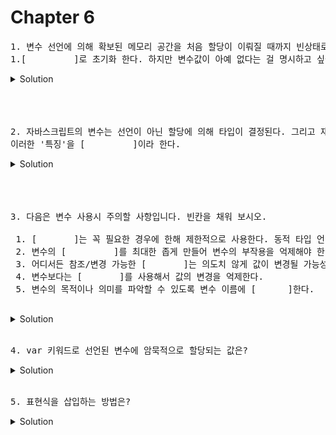 # Chapter 6

<pre>1. 변수 선언에 의해 확보된 메모리 공간을 처음 할당이 이뤄질 때까지 빈상태로 내버려두지 않고 자바스크립트 엔진이 <br>1.[         ]로 초기화 한다. 하지만 변수값이 아예 없다는 걸 명시하고 싶을때는 2.[       ]을 할당하면 된다.
</pre>

   <details>
      <summary>Solution</summary>
        <strong>1.undefined, 2.null</strong>
        
   </details> 

<br>
<br>
<br>



<pre>2. 자바스크립트의 변수는 선언이 아닌 할당에 의해 타입이 결정된다. 그리고 재할당에 의해 변수의 타입은 언제든지 동적으로 변할 수 있다. <br>이러한 '특징'을 [         ]이라 한다. </pre>

   <details>
      <summary>Solution</summary>
        <strong>동적타이핑</strong>
   </details> 


<br>
<br>
<br>

<pre>3. 다음은 변수 사용시 주의할 사항입니다. 빈칸을 채워 보시오.

 1. [       ]는 꼭 필요한 경우에 한해 제한적으로 사용한다. 동적 타입 언어 특성상 타입을 잘못 예측해 오류가 발생할 가능성이 높기 때문이다. 
 2. 변수의 [         ]를 최대한 좁게 만들어 변수의 부작용을 억제해야 한다. 
 3. 어디서든 참조/변경 가능한 [       ]는 의도치 않게 값이 변경될 가능성이 높고 다른 코드에 영향을 줄 가능성도 높기때문에 최대한 지양해야한다.
 4. 변수보다는 [       ]를 사용해서 값의 변경을 억제한다. 
 5. 변수의 목적이나 의미를 파악할 수 있도록 변수 이름에 [      ]한다.
 </pre>

   <details>
      <summary>Solution</summary>
        <strong>변수, 스코프(유효범위), 전역변수, 상수, 네이밍</strong>
   </details>

<br>

<pre>4. var 키워드로 선언된 변수에 암묵적으로 할당되는 값은? </pre>

   <details>
      <summary>Solution</summary>
        <strong>Undefined</strong>
   </details> 

<br>

<pre>5. 표현식을 삽입하는 방법은? </pre>

   <details>
      <summary>Solution</summary>
        <strong> 템플릿 리터럴 내에서 ${} 으로 감싼다</strong>
   </details> 